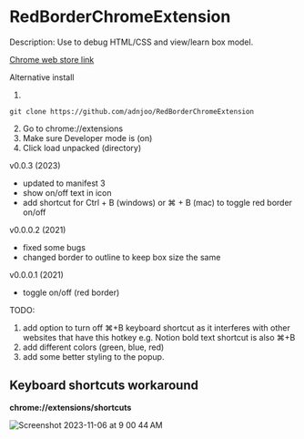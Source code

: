 # RedBorderChromeExtension
Description: Use to debug HTML/CSS and view/learn box model.

[Chrome web store link](https://chrome.google.com/webstore/detail/red-border-chrome-extensi/cgbdhepdbbcdfdlopicohifabajofjbg)

Alternative install

1.
```
git clone https://github.com/adnjoo/RedBorderChromeExtension
```
2. Go to chrome://extensions
3. Make sure Developer mode is (on)
4. Click load unpacked (directory)

v0.0.3 (2023)
- updated to manifest 3
- show on/off text in icon
- add shortcut for Ctrl + B (windows) or ⌘ + B (mac) to toggle red border on/off

v0.0.0.2 (2021)
- fixed some bugs 
- changed border to outline to keep box size the same

v0.0.0.1 (2021)
- toggle on/off (red border)


TODO:
1. add option to turn off ⌘+B keyboard shortcut as it interferes with other websites that have this hotkey e.g. Notion bold text shortcut is also ⌘+B
2. add different colors (green, blue, red)
3. add some better styling to the popup.

## Keyboard shortcuts workaround

**chrome://extensions/shortcuts**

![Screenshot 2023-11-06 at 9 00 44 AM](https://github.com/adnjoo/RedBorderChromeExtension/assets/22807629/78ec08c6-f06f-4616-8fa5-a82ecc240a1c)
